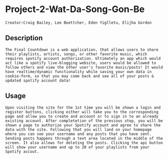 # Project-2-Wat-Da-Song-Gon-Be
    
    Creator:Craig Bailey, Lee Boettcher, Eden Yiglletu, Elijha Gordon

  ## Description
    The Final Countdown is a web application, that allows users to share their playlists, artists, songs, or other favorite music, which requires spotify account authorization. Ultimately an app which would act like a spotify live-blogging website, users would be allowed to follow others and view the other user's favorite music/posts! It would have realtime/dynamic functionality while saving your own data in cookie-form, so that you may come back and see all of your posts & updated spotify account data!
    

  ## Usage
    Upon visiting the site for the 1st time you will be shown a login and register buttons, clicking either will take you to the corresponding page and allow you to create and account or to sign in to an already existing account. After completetion of the previous step, you will be shown a page to authorize your Spotify account and agree to share the data with the site. Following that you will land on your homepage where you can see your username and any posts that you have sent. Sending posts happens through a text area located in the middle of the screen. It also allows for deleting the posts. Clicking the api button will show your username and up to 20 of your playlists from your Spotify accout.
  

  

